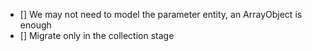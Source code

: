
 - [] We may not need to model the parameter entity, an ArrayObject is enough
 - [] Migrate only in the collection stage
 
 